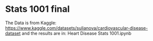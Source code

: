 # Stats 1001 final
The Data is from Kaggle:
https://www.kaggle.com/datasets/sulianova/cardiovascular-disease-dataset
and the results are in:
Heart Disease Stats 1001.ipynb
